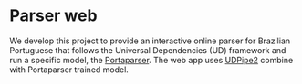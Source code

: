 # Parser web
We develop this project to provide an interactive online parser for Brazilian Portuguese that follows the Universal Dependencies (UD) framework and run a specific model, the <a href='https://github.com/LuceleneL/Portparser'>Portaparser</a>.
The web app uses <a href='https://github.com/ufal/udpipe'>UDPipe2</a> combine with Portaparser trained model.



